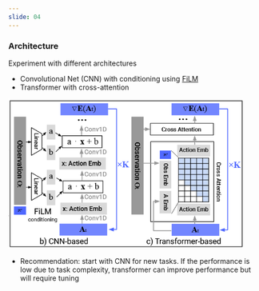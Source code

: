 ```yaml
---
slide: 04
---
```


### Architecture

Experiment with different architectures

- Convolutional Net (CNN) with conditioning using [FiLM](https://arxiv.org/pdf/1709.07871)
- Transformer with cross-attention

<img src="assets/img/architecture.png" height="300" width="auto" />

- Recommendation: start with CNN for new tasks. If the performance is low due to task complexity, transformer can improve performance but will require tuning



